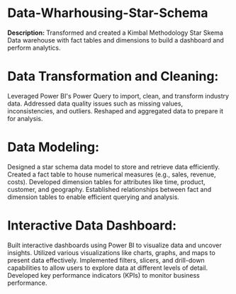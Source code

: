 # Data-Wharhousing-Star-Schema
**Description:**
Transformed and created a Kimbal Methodology Star Skema Data warehouse with fact tables and dimensions to build a dashboard and perform analytics.

# Data Transformation and Cleaning:

Leveraged Power BI's Power Query to import, clean, and transform industry data.
Addressed data quality issues such as missing values, inconsistencies, and outliers.
Reshaped and aggregated data to prepare it for analysis.

# Data Modeling:

Designed a star schema data model to store and retrieve data efficiently.
Created a fact table to house numerical measures (e.g., sales, revenue, costs).
Developed dimension tables for attributes like time, product, customer, and geography.
Established relationships between fact and dimension tables to enable efficient querying and analysis.

# Interactive Data Dashboard:

Built interactive dashboards using Power BI to visualize data and uncover insights.
Utilized various visualizations like charts, graphs, and maps to present data effectively.
Implemented filters, slicers, and drill-down capabilities to allow users to explore data at different levels of detail.
Developed key performance indicators (KPIs) to monitor business performance.
